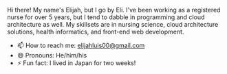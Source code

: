 Hi there! My name's Elijah, but I go by Eli. I've been working as a registered nurse for over 5 years, but I tend to dabble in programming and cloud architecture as well. My skillsets are in nursing science, cloud architecture solutions, health informatics, and front-end web development.
 
- 📫 How to reach me: elijahluis00@gmail.com
- 😄 Pronouns: He/him/his
- ⚡ Fun fact: I lived in Japan for two weeks!
